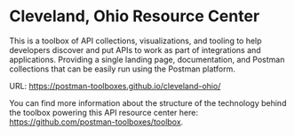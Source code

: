# Cleveland, Ohio Resource Center
This is a toolbox of API collections, visualizations, and tooling to help developers discover and put APIs to work as part of integrations and applications. Providing a single landing page, documentation, and Postman collections that can be easily run using the Postman platform.

URL: https://postman-toolboxes.github.io/cleveland-ohio/

You can find more information about the structure of the technology behind the toolbox powering this API resource center here: https://github.com/postman-toolboxes/toolbox.
